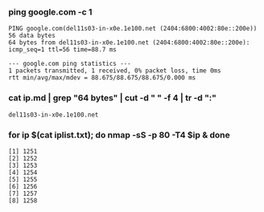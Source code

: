 ### ping google.com -c 1
```
PING google.com(del11s03-in-x0e.1e100.net (2404:6800:4002:80e::200e)) 56 data bytes
64 bytes from del11s03-in-x0e.1e100.net (2404:6800:4002:80e::200e): icmp_seq=1 ttl=56 time=88.7 ms

--- google.com ping statistics ---
1 packets transmitted, 1 received, 0% packet loss, time 0ms
rtt min/avg/max/mdev = 88.675/88.675/88.675/0.000 ms
```

### cat ip.md | grep "64 bytes" | cut -d " " -f 4 | tr -d ":" 
```
del11s03-in-x0e.1e100.net
```

### for ip $(cat iplist.txt); do nmap -sS -p 80 -T4 $ip & done
```
[1] 1251
[2] 1252
[3] 1253
[4] 1254
[5] 1255
[6] 1256
[7] 1257
[8] 1258
```
